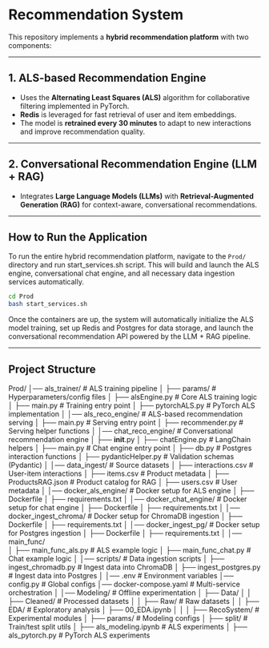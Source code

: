 # Recommendation System

This repository implements a **hybrid recommendation platform** with two components:

---

## 1. ALS-based Recommendation Engine

* Uses the **Alternating Least Squares (ALS)** algorithm for collaborative filtering implemented in PyTorch.
* **Redis** is leveraged for fast retrieval of user and item embeddings.
* The model is **retrained every 30 minutes** to adapt to new interactions and improve recommendation quality.

---

## 2. Conversational Recommendation Engine (LLM + RAG)

* Integrates **Large Language Models (LLMs)** with **Retrieval-Augmented Generation (RAG)** for context-aware, conversational recommendations.

---

## How to Run the Application

To run the entire hybrid recommendation platform, navigate to the `Prod/` directory and run start_services.sh script.
This will build and launch the ALS engine, conversational chat engine, and all necessary data ingestion services automatically.

```bash
cd Prod
bash start_services.sh
```

Once the containers are up, the system will automatically initialize the ALS model training, set up Redis and Postgres for data storage, and launch the conversational recommendation API powered by the LLM + RAG pipeline.

---
## Project Structure
Prod/
│── als_trainer/              # ALS training pipeline
│   ├── params/               # Hyperparameters/config files
│   ├── alsEngine.py          # Core ALS training logic
│   ├── main.py               # Training entry point
│   ├── pytorchALS.py         # PyTorch ALS implementation
│
│── als_reco_engine/          # ALS-based recommendation serving
│   ├── main.py               # Serving entry point
│   ├── recommender.py        # Serving helper functions
│
│── chat_reco_engine/         # Conversational recommendation engine
│   ├── __init__.py
│   ├── chatEngine.py         # LangChain helpers
│   ├── main.py               # Chat engine entry point
│   ├── db.py                 # Postgres interaction functions
│   ├── pydanticHelper.py     # Validation schemas (Pydantic)
│
│── data_ingest/              # Source datasets
│   ├── interactions.csv      # User-item interactions
│   ├── items.csv             # Product metadata
│   ├── ProductsRAG.json      # Product catalog for RAG
│   ├── users.csv             # User metadata
│
│── docker_als_engine/        # Docker setup for ALS engine
│   ├── Dockerfile
│   ├── requirements.txt
│
│── docker_chat_engine/       # Docker setup for chat engine
│   ├── Dockerfile
│   ├── requirements.txt
│
│── docker_ingest_chroma/     # Docker setup for ChromaDB ingestion
│   ├── Dockerfile
│   ├── requirements.txt
│
│── docker_ingest_pg/         # Docker setup for Postgres ingestion
│   ├── Dockerfile
│   ├── requirements.txt
│
│── main_func/                
│   ├── main_func_als.py      # ALS example logic
│   ├── main_func_chat.py     # Chat example logic
│
│── scripts/                  # Data ingestion scripts
│   ├── ingest_chromadb.py    # Ingest data into ChromaDB
│   ├── ingest_postgres.py    # Ingest data into Postgres
│
│── .env                      # Environment variables
│── config.py                 # Global configs
│── docker-compose.yaml       # Multi-service orchestration
│
│── Modeling/                 # Offline experimentation
│   ├── Data/
│   │   ├── Cleaned/          # Processed datasets
│   │   ├── Raw/              # Raw datasets
│   │   ├── EDA/              # Exploratory analysis
│   ├── 00_EDA.ipynb
│   │
│   ├── RecoSystem/           # Experimental modules
│   ├── params/               # Modeling configs
│   ├── split/                # Train/test split utils
│   ├── als_modeling.ipynb    # ALS experiments
│   ├── als_pytorch.py        # PyTorch ALS experiments
